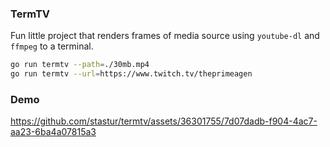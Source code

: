### TermTV

Fun little project that renders frames of media source using `youtube-dl` and `ffmpeg` to a terminal.

```bash
go run termtv --path=./30mb.mp4
go run termtv --url=https://www.twitch.tv/theprimeagen
```

### Demo

https://github.com/stastur/termtv/assets/36301755/7d07dadb-f904-4ac7-aa23-6ba4a07815a3
